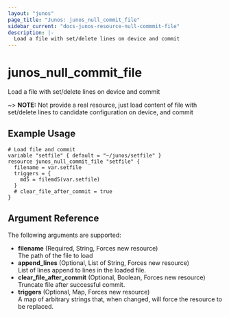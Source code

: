 ```yaml
---
layout: "junos"
page_title: "Junos: junos_null_commit_file"
sidebar_current: "docs-junos-resource-null-commmit-file"
description: |-
  Load a file with set/delete lines on device and commit
---
```


# junos_null_commit_file

Load a file with set/delete lines on device and commit

~> **NOTE:** Not provide a real resource, just load content of file with set/delete lines to
candidate configuration on device, and commit  

## Example Usage

```hcl
# Load file and commit
variable "setfile" { default = "~/junos/setfile" }
resource junos_null_commit_file "setfile" {
  filename = var.setfile
  triggers = {
    md5 = filemd5(var.setfile)
  }
  # clear_file_after_commit = true
}
```

## Argument Reference

The following arguments are supported:

- **filename** (Required, String, Forces new resource)  
  The path of the file to load
- **append_lines** (Optional, List of String, Forces new resource)  
  List of lines append to lines in the loaded file.
- **clear_file_after_commit** (Optional, Boolean, Forces new resource)  
  Truncate file after successful commit.
- **triggers** (Optional, Map, Forces new resource)  
  A map of arbitrary strings that, when changed, will force the resource to be replaced.
